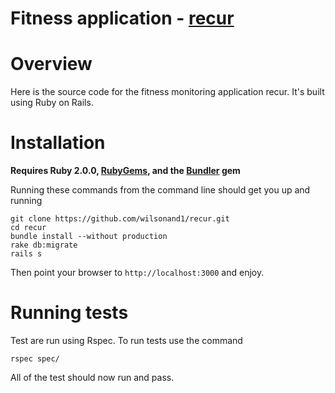 # Fitness application - [recur](http://recurapp.co)

# Overview
Here is the source code for the fitness monitoring application recur.
It's built using Ruby on Rails.


# Installation
**Requires Ruby 2.0.0, [RubyGems](http://rubygems.org/pages/download), and the [Bundler](http://bundler.io/#getting-started) gem**


Running these commands from the command line should get you up and running

```
git clone https://github.com/wilsonand1/recur.git
cd recur
bundle install --without production
rake db:migrate
rails s
```

Then point your browser to `http://localhost:3000` and enjoy.

# Running tests
Test are run using Rspec. To run tests use the command

```
rspec spec/
````

All of the test should now run and pass.